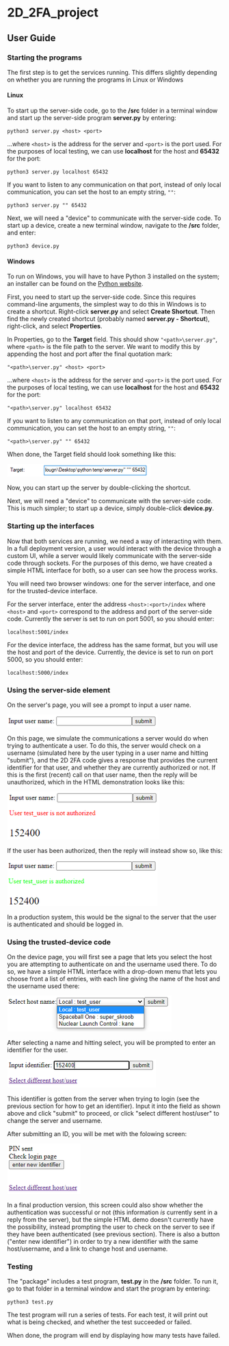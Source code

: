 # 2D_2FA_project

## User Guide

### Starting the programs

The first step is to get the services running. This differs slightly depending on whether you are running the programs in Linux or Windows

#### Linux

To start up the server-side code, go to the **/src** folder in a terminal window and start up the server-side program **server.py** by entering:

    python3 server.py <host> <port>

...where `<host>` is the address for the server and `<port>` is the port used. For the purposes of local testing, we can use **localhost** for the host and **65432** for the port:

	python3 server.py localhost 65432

If you want to listen to any communication on that port, instead of only local communication, you can set the host to an empty string, `""`:

	python3 server.py "" 65432

Next, we will need a "device" to communicate with the server-side code. To start up a device, create a new terminal window, navigate to the **/src** folder, and enter:

	python3 device.py

#### Windows

To run on Windows, you will have to have Python 3 installed on the system; an installer can be found on the [Python website](https://www.python.org/downloads/).

First, you need to start up the server-side code. Since this requires command-line arguments, the simplest way to do this in Windows is to create a shortcut. Right-click **server.py** and select **Create Shortcut**. Then find the newly created shortcut (probably named **server.py - Shortcut**), right-click, and select **Properties**.

In Properties, go to the **Target** field. This should show `"<path>\server.py"`, where `<path>` is the file path to the server. We want to modify this by appending the host and port after the final quotation mark:

	"<path>\server.py" <host> <port>

...where `<host>` is the address for the server and `<port>` is the port used. For the purposes of local testing, we can use **localhost** for the host and **65432** for the port:

	"<path>\server.py" localhost 65432

If you want to listen to any communication on that port, instead of only local communication, you can set the host to an empty string, `""`:

	"<path>\server.py" "" 65432

When done, the Target field should look something like this:

![windows server target](docs/windows_server_target.png)

Now, you can start up the server by double-clicking the shortcut.

Next, we will need a "device" to communicate with the server-side code. This is much simpler; to start up a device, simply double-click **device.py**.

### Starting up the interfaces

Now that both services are running, we need a way of interacting with them. In a full deployment version, a user would interact with the device through a custom UI, while a server would likely communicate with the server-side code through sockets. For the purposes of this demo, we have created a simple HTML interface for both, so a user can see how the process works.

You will need two browser windows: one for the server interface, and one for the trusted-device interface.

For the server interface, enter the address `<host>:<port>/index` where `<host>` and `<port>` correspond to the address and port of the server-side code. Currently the server is set to run on port 5001, so you should enter:

	localhost:5001/index

For the device interface, the address has the same format, but you will use the host and port of the device. Currently, the device is set to run on port 5000, so you should enter:

	localhost:5000/index

### Using the server-side element

On the server's page, you will see a prompt to input a user name.

![Server front page](docs/server_0.png)

On this page, we simulate the communications a server would do when trying to authenticate a user. To do this, the server would check on a username (simulated here by the user typing in a user name and hitting "submit"), and the 2D 2FA code gives a response that provides the current identifier for that user, and whether they are currently authorized or not. If this is the first (recent) call on that user name, then the reply will be unauthorized, which in the HTML demonstration looks like this:

![Authentication failed](docs/server_1.png)

If the user has been authorized, then the reply will instead show so, like this:

![Authentication success](docs/server_2.png)

In a production system, this would be the signal to the server that the user is authenticated and should be logged in.

### Using the trusted-device code

On the device page, you will first see a page that lets you select the host you are attempting to authenticate on and the username used there. To do so, we have a simple HTML interface with a drop-down menu that lets you choose front a list of entries, with each line giving the name of the host and the username used there:

![Host/name selection](docs/device_0.png)

After selecting a name and hitting select, you will be prompted to enter an identifier for the user.

![Identifier input](docs/device_1.png)

This identifier is gotten from the server when trying to login (see the previous section for how to get an identifier). Input it into the field as shown above and click "submit" to proceed, or click "select different host/user" to change the server and username.

After submitting an ID, you will be met with the folowing screen:

![PIN sent](docs/device_2.png)

In a final production version, this screen could also show whether the authentication was successful or not (this information *is* currently sent in a reply from the server), but the simple HTML demo doesn't currently have the possibility, instead prompting the user to check on the server to see if they have been authenticated (see previous section). There is also a button ("enter new identifier") in order to try a new identifier with the same host/username, and a link to change host and username.

### Testing

The "package" includes a test program, **test.py** in the **/src** folder. To run it, go to that folder in a terminal window and start the program by entering:

	python3 test.py

The test program will run a series of tests. For each test, it will print out what is being checked, and whether the test succeeded or failed.

When done, the program will end by displaying how many tests have failed.